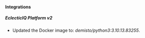 #### Integrations
##### EclecticIQ Platform v2
- Updated the Docker image to: *demisto/python3:3.10.13.83255*.

